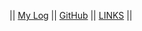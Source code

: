 ---
---
|| [My Log](TXT/mylog.txt) || [GitHub](https://github.com/divieurora) || [LINKS](LINKS/) ||
